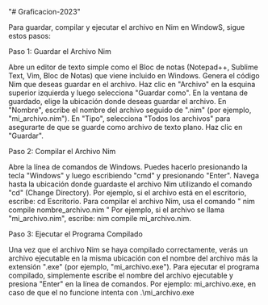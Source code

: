 "# Graficacion-2023" 

Para guardar, compilar y ejecutar el archivo en Nim en WindowS, sigue estos pasos:

Paso 1: Guardar el Archivo Nim

Abre un editor de texto simple como el Bloc de notas (Notepad++, Sublime Text, Vim, Bloc de Notas) que viene incluido en Windows.
Genera el código Nim que deseas guardar en el archivo.
Haz clic en "Archivo" en la esquina superior izquierda y luego selecciona "Guardar como".
En la ventana de guardado, elige la ubicación donde deseas guardar el archivo.
En "Nombre", escribe el nombre del archivo seguido de ".nim" (por ejemplo, "mi_archivo.nim").
En "Tipo", selecciona "Todos los archivos" para asegurarte de que se guarde como archivo de texto plano.
Haz clic en "Guardar".

Paso 2: Compilar el Archivo Nim

Abre la línea de comandos de Windows. 
Puedes hacerlo presionando la tecla "Windows" y luego escribiendo "cmd" y presionando "Enter".
Navega hasta la ubicación donde guardaste el archivo Nim utilizando el comando "cd" (Change Directory). 
Por ejemplo, si el archivo está en el escritorio, escribe: cd Escritorio.
Para compilar el archivo Nim, usa el comando " nim compile nombre_archivo.nim "
Por ejemplo, si el archivo se llama "mi_archivo.nim", escribe: nim compile mi_archivo.nim.

Paso 3: Ejecutar el Programa Compilado

Una vez que el archivo Nim se haya compilado correctamente, verás un archivo ejecutable en la misma ubicación con el nombre del archivo más la extensión ".exe" (por ejemplo, "mi_archivo.exe").
Para ejecutar el programa compilado, simplemente escribe el nombre del archivo ejecutable y presiona "Enter" en la línea de comandos. 
Por ejemplo: mi_archivo.exe, en caso de que el no funcione intenta con .\mi_archivo.exe

